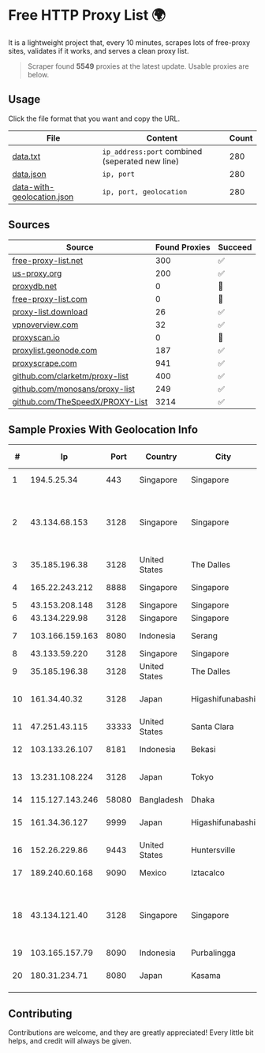 
# Free HTTP Proxy List 🌍

It is a lightweight project that, every 10 minutes, scrapes lots of free-proxy sites, validates if it works, and serves a clean proxy list.


> Scraper found **5549** proxies at the latest update. Usable proxies are below.

## Usage

Click the file format that you want and copy the URL.


|File|Content|Count|
|----|-------|-----|
|[data.txt](https://raw.githubusercontent.com/themiralay/Proxy-List-World/master/data.txt)|`ip_address:port` combined (seperated new line)|280|
|[data.json](https://raw.githubusercontent.com/themiralay/Proxy-List-World/master/data.json)|`ip, port`|280|
|[data-with-geolocation.json](https://raw.githubusercontent.com/themiralay/Proxy-List-World/master/data-with-geolocation.json)|`ip, port, geolocation`|280|

## Sources

|Source|Found Proxies|Succeed|
|------|-------------|-------|
|[free-proxy-list.net](https://free-proxy-list.net)|300|✅|
|[us-proxy.org](https://www.us-proxy.org)|200|✅|
|[proxydb.net](http://proxydb.net)|0|🚫|
|[free-proxy-list.com](https://free-proxy-list.com/?page=&port=&type%5B%5D=http&type%5B%5D=https&up_time=0&search=Search)|0|🚫|
|[proxy-list.download](https://www.proxy-list.download/HTTP)|26|✅|
|[vpnoverview.com](https://vpnoverview.com/privacy/anonymous-browsing/free-proxy-servers)|32|✅|
|[proxyscan.io](https://www.proxyscan.io)|0|🚫|
|[proxylist.geonode.com](https://proxylist.geonode.com/api/proxy-list?limit=300&page=1&sort_by=lastChecked&sort_type=desc&protocols=http,https)|187|✅|
|[proxyscrape.com](https://api.proxyscrape.com/v2/?request=displayproxies&protocol=http&timeout=10000&country=all&ssl=all&anonymity=all)|941|✅|
|[github.com/clarketm/proxy-list](https://raw.githubusercontent.com/clarketm/proxy-list/master/proxy-list-raw.txt)|400|✅|
|[github.com/monosans/proxy-list](https://raw.githubusercontent.com/monosans/proxy-list/main/proxies/http.txt)|249|✅|
|[github.com/TheSpeedX/PROXY-List](https://raw.githubusercontent.com/TheSpeedX/PROXY-List/master/http.txt)|3214|✅|


## Sample Proxies With Geolocation Info

|#|Ip|Port|Country|City|Internet Service Provider|
|-|--|----|-------|----|-------------------------|
|1|194.5.25.34|443|Singapore|Singapore|Mod Mission Critical LLC|
|2|43.134.68.153|3128|Singapore|Singapore|Shenzhen Tencent Computer Systems Company Limited|
|3|35.185.196.38|3128|United States|The Dalles|Google LLC|
|4|165.22.243.212|8888|Singapore|Singapore|DigitalOcean, LLC|
|5|43.153.208.148|3128|Singapore|Singapore|Aceville Pte.ltd|
|6|43.134.229.98|3128|Singapore|Singapore|Aceville Pte.ltd|
|7|103.166.159.163|8080|Indonesia|Serang|PT Timor Lintas Nusantara|
|8|43.133.59.220|3128|Singapore|Singapore|Aceville Pte.ltd|
|9|35.185.196.38|3128|United States|The Dalles|Google LLC|
|10|161.34.40.32|3128|Japan|Higashifunabashi|NTT PC Communications, Inc.|
|11|47.251.43.115|33333|United States|Santa Clara|Alibaba Cloud LLC|
|12|103.133.26.107|8181|Indonesia|Bekasi|PT PHATRIA INTI PERSADA|
|13|13.231.108.224|3128|Japan|Tokyo|Amazon Technologies Inc.|
|14|115.127.143.246|58080|Bangladesh|Dhaka|BRACNet Limited|
|15|161.34.36.127|9999|Japan|Higashifunabashi|NTT PC Communications, Inc.|
|16|152.26.229.86|9443|United States|Huntersville|MCNC|
|17|189.240.60.168|9090|Mexico|Iztacalco|Uninet S.A. de C.V.|
|18|43.134.121.40|3128|Singapore|Singapore|Shenzhen Tencent Computer Systems Company Limited|
|19|103.165.157.79|8090|Indonesia|Purbalingga|MEGADATA-ISP|
|20|180.31.234.71|8080|Japan|Kasama|NTT Communications Corporation|



## Contributing

Contributions are welcome, and they are greatly appreciated! Every
little bit helps, and credit will always be given.

